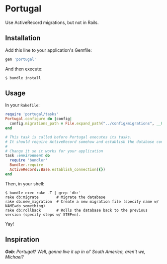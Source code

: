 # Portugal

Use ActiveRecord migrations, but not in Rails.

## Installation

Add this line to your application's Gemfile:

```ruby
gem 'portugal'
```

And then execute:

```shell
$ bundle install
```

## Usage

In your `Rakefile`:

```ruby
require 'portugal/tasks'
Portugal.configure do |config|
  config.migrations_path = File.expand_path("../config/migrations", __FILE__)
end

# This task is called before Portugal executes its tasks.
# It should require ActiveRecord somehow and establish the database connection
#
# Change it so it works for your application
task :environment do
  require 'bundler'
  Bundler.require
  ActiveRecord::Base.establish_connection({})
end
```

Then, in your shell:

```shell
$ bundle exec rake -T | grep 'db:'
rake db:migrate        # Migrate the database
rake db:new_migration  # Create a new migration file (specify name w/ NAME=do_something)
rake db:rollback       # Rolls the database back to the previous version (specify steps w/ STEP=n).
```

Yay!

## Inspiration

_**Gob**: Portugal? Well, gonna live it up in ol’ South America, aren’t we, Michael?_
